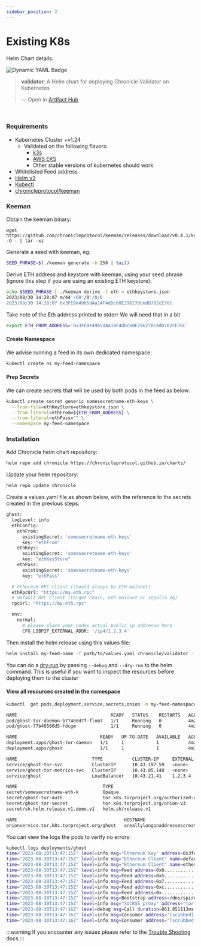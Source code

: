 ```yaml
---
sidebar_position: 2
---
```

# Existing K8s
Helm Chart details:

![Dynamic YAML Badge](https://img.shields.io/badge/dynamic/yaml?url=https%3A%2F%2Fchronicleprotocol.github.io%2Fcharts%2Findex.yaml&query=%24.entries.validator%5B0%5D.version&label=Validator%20ChartVersion&color=green)

<div class="artifacthub-widget" data-url="https://artifacthub.io/packages/helm/chronicle/validator" data-theme="light" data-header="true" data-stars="true" data-responsive="true"><blockquote><p lang="en" dir="ltr"><b>validator</b>: A Helm chart for deploying Chronicle Validator on Kubernetes</p>&mdash; Open in <a href="https://artifacthub.io/packages/helm/chronicle/validator">Artifact Hub</a></blockquote></div><script async src="https://artifacthub.io/artifacthub-widget.js"></script>

<br/>

### Requirements

* Kubernetes Cluster +v1.24
  * Validated on the following flavors:
    * [k3s](https://docs.k3s.io/installation)
    * [AWS EKS](https://aws.amazon.com/eks/)
    * Other stable versions of kubernetes should work
* Whitelisted Feed address
* [Helm v3](https://helm.sh/docs/intro/install/)
* [Kubectl](https://kubernetes.io/docs/tasks/tools/)
* [chronicleprotocol/keeman](https://github.com/chronicleprotocol/keeman)

### Keeman

Obtain the keeman binary:

```
wget https://github.com/chronicleprotocol/keeman/releases/download/v0.4.1/keeman_0.4.1_linux_amd64.tar.gz -O - | tar -xz
```


Generate a seed with keeman, eg:


```bash
SEED_PHRASE=$(./keeman generate -b 256 | tail)
```

Derive ETH address and keystore with keeman, using your seed phrase (ignore this step if you are using an existing ETH keystore):


```bash
echo $SEED_PHRASE | ./keeman derive -f eth > ethkeystore.json
2023/08/30 14:28:07 m/44'/60'/0'/0/0
2023/08/30 14:28:07 0x3FE0e49b5dAa14F4dDc60E296270cedD702cE76C

```

Take note of the Eth address printed to stderr We will need that in a bit


```bash
export ETH_FROM_ADDRESS='0x3FE0e49b5dAa14F4dDc60E296270cedD702cE76C'
```

#### Create Namespace

We advise running a feed in its own dedicated namespace:


```bash
kubectl create ns my-feed-namespace
```

#### Prep Secrets

We can create secrets that will be used by both pods in the feed as below:


```bash
kubectl create secret generic somesecretname-eth-keys \
  --from-file=ethKeyStore=ethkeystore.json \
  --from-literal=ethFrom=${ETH_FROM_ADDRESS} \
  --from-literal=ethPass="" \
  --namespace my-feed-namespace
```

### Installation

Add Chronicle helm chart repository:


```bash
helm repo add chronicle https://chronicleprotocol.github.io/charts/
```

Update your helm repository:


```bash
helm repo update chronicle
```

Create a values.yaml file as shown below, with the reference to the secrets created in the previous steps:


```bash
ghost:
  logLevel: info
  ethConfig:
    ethFrom:
      existingSecret: 'somesecretname-eth-keys'
      key: "ethFrom"
    ethKeys:
      existingSecret: 'somesecretname-eth-keys'
      key: "ethKeyStore"
    ethPass:
      existingSecret: 'somesecretname-eth-keys'
      key: "ethPass"

  # ethereum RPC client (should always be ETH mainnet)
  ethRpcUrl: "https://my.eth.rpc"
  # default RPC client (target chain, eth mainnet or sepolia eg)
  rpcUrl: "https://my.eth.rpc"

  env:
    normal:
      # please place your nodes actual public ip addresse here
      CFG_LIBP2P_EXTERNAL_ADDR: '/ip4/1.2.3.4'

```

Then install the helm release using this values file:


```bash
helm install my-feed-name -f path/to/values.yaml chronicle/validator --namespace my-feed-namespace --version 0.3.3
```

You can do a [dry-run](https://helm.sh/docs/chart\_template\_guide/debugging/) by passing `--debug` and `--dry-run` to the helm command. This is useful if you want to inspect the resources before deploying them to the cluster


#### View all resources created in the namespace
```bash
kubectl  get pods,deployment,service,secrets,onion -n my-feed-namespace

NAME                                   READY   STATUS    RESTARTS   AGE
pod/ghost-tor-daemon-b77466d7f-flnm7   1/1     Running   0          4m28s
pod/ghost-77b46586d5-fdcgm             1/1     Running   0          4m29s

NAME                               READY   UP-TO-DATE   AVAILABLE   AGE
deployment.apps/ghost-tor-daemon   1/1     1            1           4m28s
deployment.apps/ghost              1/1     1            1           4m30s

NAME                            TYPE           CLUSTER-IP     EXTERNAL-IP      PORT(S)                                        AGE
service/ghost-tor-svc           ClusterIP      10.43.197.59   <none>           8888/TCP                                       4m28s
service/ghost-tor-metrics-svc   ClusterIP      10.43.85.148   <none>           9035/TCP                                       4m28s
service/ghost                   LoadBalancer   10.43.21.41    1.2.3.4          8000:31359/TCP,9100:32481/TCP,8080:30963/TCP   4m30s

NAME                                TYPE                                           DATA   AGE
secret/somesecretname-eth-k         Opaque                                         3      5m2s
secret/ghost-tor-auth               tor.k8s.torproject.org/authorized-clients-v3   0      4m29s
secret/ghost-tor-secret             tor.k8s.torproject.org/onion-v3                5      4m29s
secret/sh.helm.release.v1.demo.v1   helm.sh/release.v1                             1      4m30s

NAME                                        HOSTNAME                                                         AGE
onionservice.tor.k8s.torproject.org/ghost   areallylongonaddressescreatedformebythetorcontrollercrd.onion    4m30s
```

You can view the logs the pods to verify no errors:


```bash
kubectl logs deployments/ghost          
time="2023-08-30T13:47:15Z" level=info msg="Ethereum Key" address=0x3fe0e49b5daa14f4ddc60e296270cedd702ce76c name=default tag=CONFIG_ETHEREUM
time="2023-08-30T13:47:15Z" level=info msg="Ethereum Client" name=default tag=CONFIG_ETHEREUM url="https://eth.public-rpc.com"
time="2023-08-30T13:47:15Z" level=info msg="Ethereum Client" name=ethereum tag=CONFIG_ETHEREUM url="https://eth.public-rpc.com"
time="2023-08-30T13:47:15Z" level=info msg=Feed address=0x0....................................... tag=LIBP2P
time="2023-08-30T13:47:15Z" level=info msg=Feed address=0x5....................................... tag=LIBP2P
time="2023-08-30T13:47:15Z" level=info msg=Feed address=0x7....................................... tag=LIBP2P
time="2023-08-30T13:47:15Z" level=info msg=Feed address=0xc....................................... tag=LIBP2P
time="2023-08-30T13:47:15Z" level=info msg=Feed address=0x....................................... tag=LIBP2P
time="2023-08-30T13:47:15Z" level=info msg=Bootstrap address=/dns/spire-bootstrap1.domain.com/tcp/8000/p2p/12D111222333aaaaabbbbbccccdddddeee tag=LIBP2P
time="2023-08-30T13:47:15Z" level=info msg="SOCKS5 proxy" address="tor-proxy:9050" tag=CONFIG_WEB_API
time="2023-08-30T13:47:16Z" level=debug msg=Call duration=861.851113ms method=eth_call name="https://eth.public-rpc.com" tag=RPCSPLITTER
time="2023-08-30T13:47:16Z" level=info msg=Consumer address="[scubbed].onion:8888" tag=CONFIG_WEB_API
time="2023-08-30T13:47:16Z" level=info msg=Consumer address="[scrubbed].onion:8888" tag=CONFIG_WEB_API

```

:::warning
If you encounter any issues please refer to the [Trouble Shooting](troubleshooting) docs
:::